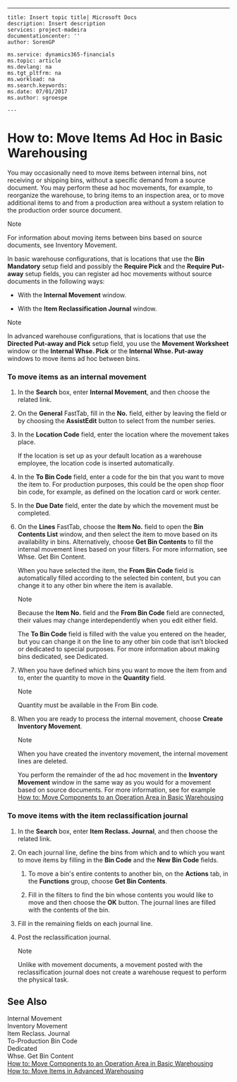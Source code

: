 ---
    title: Insert topic title| Microsoft Docs
    description: Insert description
    services: project-madeira
    documentationcenter: ''
    author: SorenGP

    ms.service: dynamics365-financials
    ms.topic: article
    ms.devlang: na
    ms.tgt_pltfrm: na
    ms.workload: na
    ms.search.keywords:
    ms.date: 07/01/2017
    ms.author: sgroespe

    ---
# How to: Move Items Ad Hoc in Basic Warehousing
You may occasionally need to move items between internal bins, not receiving or shipping bins, without a specific demand from a source document. You may perform these ad hoc movements, for example, to reorganize the warehouse, to bring items to an inspection area, or to move additional items to and from a production area without a system relation to the production order source document.  
  
> [!NOTE]  
>  For information about moving items between bins based on source documents, see Inventory Movement.  
  
 In basic warehouse configurations, that is locations that use the **Bin Mandatory** setup field and possibly the **Require Pick** and the **Require Put-away** setup fields, you can register ad hoc movements without source documents in the following ways:  
  
-   With the **Internal Movement** window.  
  
-   With the **Item Reclassification Journal** window.  
  
> [!NOTE]  
>  In advanced warehouse configurations, that is locations that use the **Directed Put-away and Pick** setup field, you use the **Movement Worksheet** window or the **Internal Whse. Pick** or the **Internal Whse. Put-away** windows to move items ad hoc between bins.  
  
### To move items as an internal movement  
  
1.  In the **Search** box, enter **Internal Movement**, and then choose the related link.  
  
2.  On the **General** FastTab, fill in the **No.** field, either by leaving the field or by choosing the **AssistEdit** button to select from the number series.  
  
3.  In the **Location Code** field, enter the location where the movement takes place.  
  
     If the location is set up as your default location as a warehouse employee, the location code is inserted automatically.  
  
4.  In the **To Bin Code** field, enter a code for the bin that you want to move the item to. For production purposes, this could be the open shop floor bin code, for example, as defined on the location card or work center.  
  
5.  In the **Due Date** field, enter the date by which the movement must be completed.  
  
6.  On the **Lines** FastTab, choose the **Item No.** field to open the **Bin Contents List** window, and then select the item to move based on its availability in bins. Alternatively, choose **Get Bin Contents** to fill the internal movement lines based on your filters. For more information, see Whse. Get Bin Content.  
  
     When you have selected the item, the **From Bin Code** field is automatically filled according to the selected bin content, but you can change it to any other bin where the item is available.  
  
    > [!NOTE]  
    >  Because the **Item No.** field and the **From Bin Code** field are connected, their values may change interdependently when you edit either field.  
  
     The **To Bin Code** field is filled with the value you entered on the header, but you can change it on the line to any other bin code that isn’t blocked or dedicated to special purposes. For more information about making bins dedicated, see Dedicated.  
  
7.  When you have defined which bins you want to move the item from and to, enter the quantity to move in the **Quantity** field.  
  
    > [!NOTE]  
    >  Quantity must be available in the From Bin code.  
  
8.  When you are ready to process the internal movement, choose **Create Inventory Movement**.  
  
    > [!NOTE]  
    >  When you have created the inventory movement, the internal movement lines are deleted.  
  
     You perform the remainder of the ad hoc movement in the **Inventory Movement** window in the same way as you would for a movement based on source documents. For more information, see for example [How to: Move Components to an Operation Area in Basic Warehousing](../how-to-move-components-to-an-operation-area-in-basic-warehousing.md)  
  
### To move items with the item reclassification journal  
  
1.  In the **Search** box, enter **Item Reclass. Journal**, and then choose the related link.  
  
2.  On each journal line, define the bins from which and to which you want to move items by filling in the **Bin Code** and the **New Bin Code** fields.  
  
    1.  To move a bin's entire contents to another bin, on the **Actions** tab, in the **Functions** group, choose **Get Bin Contents**.  
  
    2.  Fill in the filters to find the bin whose contents you would like to move and then choose the **OK** button. The journal lines are filled with the contents of the bin.  
  
3.  Fill in the remaining fields on each journal line.  
  
4.  Post the reclassification journal.  
  
    > [!NOTE]  
    >  Unlike with movement documents, a movement posted with the reclassification journal does not create a warehouse request to perform the physical task.  
  
## See Also  
 Internal Movement   
 Inventory Movement   
 Item Reclass. Journal   
 To-Production Bin Code   
 Dedicated   
 Whse. Get Bin Content   
 [How to: Move Components to an Operation Area in Basic Warehousing](../how-to-move-components-to-an-operation-area-in-basic-warehousing.md)   
 [How to: Move Items in Advanced Warehousing](../how-to-move-items-in-advanced-warehousing.md)